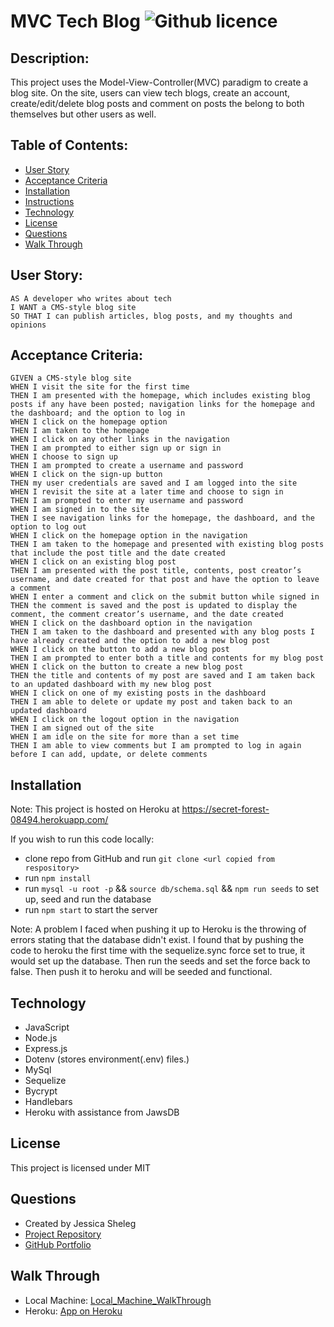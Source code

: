 # MVC Tech Blog ![Github licence](http://img.shields.io/badge/license-MIT-blue.svg)

## Description: 
This project uses the Model-View-Controller(MVC) paradigm to create a blog site. On the site, users can view tech blogs, create an account, create/edit/delete blog posts and comment on posts the belong to both themselves but other users as well. 

## Table of Contents:

* [User Story](#user-story)
* [Acceptance Criteria](#acceptance-criteria)
* [Installation](#installation)
* [Instructions](#instructions)
* [Technology](#technology)
* [License](#license)
* [Questions](#questions)
* [Walk Through](#walk-through)

## User Story:
    AS A developer who writes about tech
    I WANT a CMS-style blog site
    SO THAT I can publish articles, blog posts, and my thoughts and opinions

## Acceptance Criteria: 
    GIVEN a CMS-style blog site
    WHEN I visit the site for the first time
    THEN I am presented with the homepage, which includes existing blog posts if any have been posted; navigation links for the homepage and the dashboard; and the option to log in
    WHEN I click on the homepage option
    THEN I am taken to the homepage
    WHEN I click on any other links in the navigation
    THEN I am prompted to either sign up or sign in
    WHEN I choose to sign up
    THEN I am prompted to create a username and password
    WHEN I click on the sign-up button
    THEN my user credentials are saved and I am logged into the site
    WHEN I revisit the site at a later time and choose to sign in
    THEN I am prompted to enter my username and password
    WHEN I am signed in to the site
    THEN I see navigation links for the homepage, the dashboard, and the option to log out
    WHEN I click on the homepage option in the navigation
    THEN I am taken to the homepage and presented with existing blog posts that include the post title and the date created
    WHEN I click on an existing blog post
    THEN I am presented with the post title, contents, post creator’s username, and date created for that post and have the option to leave a comment
    WHEN I enter a comment and click on the submit button while signed in
    THEN the comment is saved and the post is updated to display the comment, the comment creator’s username, and the date created
    WHEN I click on the dashboard option in the navigation
    THEN I am taken to the dashboard and presented with any blog posts I have already created and the option to add a new blog post
    WHEN I click on the button to add a new blog post
    THEN I am prompted to enter both a title and contents for my blog post
    WHEN I click on the button to create a new blog post
    THEN the title and contents of my post are saved and I am taken back to an updated dashboard with my new blog post
    WHEN I click on one of my existing posts in the dashboard
    THEN I am able to delete or update my post and taken back to an updated dashboard
    WHEN I click on the logout option in the navigation
    THEN I am signed out of the site
    WHEN I am idle on the site for more than a set time
    THEN I am able to view comments but I am prompted to log in again before I can add, update, or delete comments

## Installation
Note: This project is hosted on Heroku at https://secret-forest-08494.herokuapp.com/

If you wish to run this code locally:
* clone repo from GitHub and run `git clone <url copied from respository>`
* run `npm install`
* run `mysql -u root -p` && `source db/schema.sql` && `npm run seeds` to set up, seed and run the database
* run `npm start` to start the server

Note: A problem I faced when pushing it up to Heroku is the throwing of errors stating that the database didn't exist. I found that by pushing the code to heroku the first time with the sequelize.sync force set to true, it would set up the database. Then run the seeds and set the force back to false. Then push it to heroku and will be seeded and functional.

## Technology

* JavaScript
* Node.js
* Express.js
* Dotenv (stores environment(.env) files.)
* MySql
* Sequelize
* Bycrypt
* Handlebars
* Heroku with assistance from JawsDB

## License

This project is licensed under MIT

## Questions

* Created by Jessica Sheleg
* [Project Repository](https://github.com/JSheleg/mvc-tech-blog)
* [GitHub Portfolio](https://github.com/JSheleg)

## Walk Through

* Local Machine: [Local_Machine_WalkThrough]()
* Heroku: [App on Heroku]()
